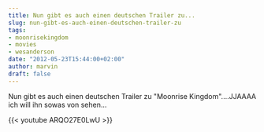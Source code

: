 ```yaml
---
title: Nun gibt es auch einen deutschen Trailer zu...
slug: nun-gibt-es-auch-einen-deutschen-trailer-zu
tags:
- moonrisekingdom
- movies
- wesanderson
date: "2012-05-23T15:44:00+02:00"
author: marvin
draft: false
---
```

Nun gibt es auch einen deutschen Trailer zu "Moonrise Kingdom"....JJAAAA
ich will ihn sowas von sehen...

{{< youtube ARQO27E0LwU >}}